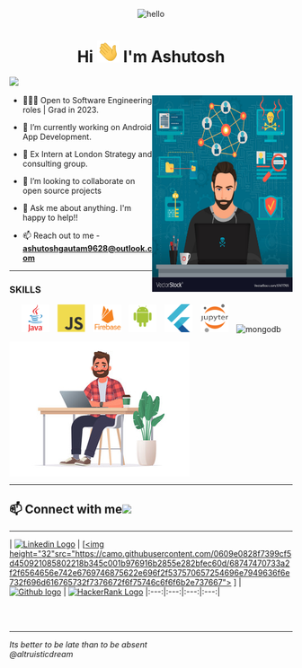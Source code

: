<p align="center"> <img src="https://raw.githubusercontent.com/Vrindagupta6828/Vrindagupta6828/master/assest/hello.gif" alt="hello" /> </p>
<h1 align="center">Hi <img src="https://raw.githubusercontent.com/ABSphreak/ABSphreak/master/gifs/Hi.gif" width="40px"/> I'm Ashutosh</h1>


![](https://komarev.com/ghpvc/?username=altruisticdream&color=brightgreen&style=flat&label=PROFILE+VIEWS)

 <img align="right" width="250" height="350" src="https://github.com/altruisticdream/altruisticdream/blob/main/17477705.jpg" alt="codergif"/>
 
- 🧑🏻‍💻 Open to Software Engineering roles | Grad in 2023. 

- 🔭 I’m currently working on Android App Development.

- 🌱 Ex Intern at London Strategy and consulting group.

- 👯 I’m looking to collaborate on open source projects

- 💬 Ask me about anything. I'm happy to help!!

- 📫 Reach out to me - **ashutoshgautam9628@outlook.com**

---

### SKILLS
<p align="center">
 <img src="https://github.com/devicons/devicon/blob/master/icons/java/java-original-wordmark.svg" alt="java"  hspace="5 width="50" height="50"/>
 <img src="https://github.com/devicons/devicon/blob/master/icons/javascript/javascript-original.svg" alt="javascript"  hspace="5 width="50" height="50"/>
 <img src="https://github.com/devicons/devicon/blob/master/icons/firebase/firebase-plain-wordmark.svg" alt="firebase"  hspace="5 width="50" height="50"/>
 <img src="https://raw.githubusercontent.com/devicons/devicon/master/icons/android/android-original-wordmark.svg" alt="android"  hspace="5 width="50" height="50"/>
 <img src="https://github.com/devicons/devicon/blob/master/icons/flutter/flutter-original.svg" alt="flutter"  hspace="5 width="50" height="50"/>
 <img src="https://github.com/devicons/devicon/blob/master/icons/jupyter/jupyter-original-wordmark.svg" alt="jupyter"  hspace="5 width="50" height="50"/>
 <img src="https://www.vectorlogo.zone/logos/kotlinlang/kotlinlang-icon.svg" alt="mongodb" width="50" hspace="5" height="50"/>
</p>

<img align="center" src="https://github.com/altruisticdream/altruisticdream/blob/main/240_F_284692342_FkKunloWDjhyfVsmUxxnGJQjR3fiOZ4U.jpg" alt="altruisticdream" />

---
 
<h2>
📫 Connect with me<img src="https://github.com/tusharnankani/tusharnankani/blob/master/Assets/Handshake.gif" height="32px">
</h2>
 
---
 
| [<img src="https://github.com/tusharnankani/tusharnankani/blob/master/Assets/Linkedin.svg" alt="Linkedin Logo" width="32">](https://www.linkedin.com/in/ashutosh-gautam-bb8236194/) | [<a href="mailto:ashutoshgautam9628@outlook.com"><img height="32"src="https://camo.githubusercontent.com/0609e0828f7399cf5d450921085802218b345c001b976916b2855e282bfec60d/68747470733a2f2f6564656e742e6769746875622e696f2f537570657254696e7949636f6e732f696d616765732f7376672f6f75746c6f6f6b2e737667"> 
      </a>] | [<img src="https://cdn.svgporn.com/logos/github-icon.svg" alt="Github logo" width="32">](https://github.com/altruisticdream) | [<img src="https://github.com/tusharnankani/tusharnankani/blob/master/Assets/HackerRank.svg" alt="HackerRank Logo" width="32">](https://www.hackerrank.com/Ashutosh054)
|:---:|:---:|:---:|:---:|

<br>
<br>

--- 

<p align="center">
 
   <i>Its better to be late than to be absent</i>
   <br>
   <i>@altruisticdream</i>
   <br>
 </p>
